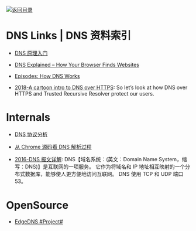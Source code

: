 [![返回目录](https://user-images.githubusercontent.com/5803001/38079637-ff0abcf0-3371-11e8-9b76-ad651620afc7.jpg)](https://github.com/wxyyxc1992/Awesome-Lists)

# DNS Links | DNS 资料索引

- [DNS 原理入门](http://www.ruanyifeng.com/blog/2016/06/dns.html)

- [DNS Explained – How Your Browser Finds Websites](https://scotch.io/tutorials/dns-explained-how-your-browser-finds-websites)

- [Episodes: How DNS Works](https://howdns.works/episodes/)

- [2018-A cartoon intro to DNS over HTTPS](https://parg.co/mb7): So let’s look at how DNS over HTTPS and Trusted Recursive Resolver protect our users.

# Internals

- [DNS 协议分析](http://blog.cyeam.com/network/2015/01/29/dns)

* [从 Chrome 源码看 DNS 解析过程](https://mp.weixin.qq.com/s/K7rdF82yi-yGk5-aN9Se8A)

* [2016-DNS 报文详解](https://parg.co/U8z): DNS【域名系统：(英文：Domain Name System，缩写：DNS)】是互联网的一项服务。 它作为将域名和 IP 地址相互映射的一个分布式数据库，能够使人更方便地访问互联网。 DNS 使用 TCP 和 UDP 端口 53。

# OpenSource

- [EdgeDNS #Project#](https://github.com/jedisct1/edgedns)
